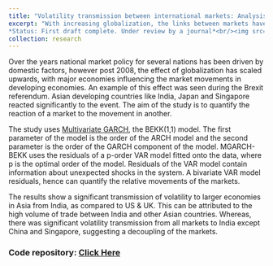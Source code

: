 ```yaml
---
title: "Volatility transmission between international markets: Analysis using MGARCH-BEKK model"
excerpt: "With increasing globalization, the links between markets have started to become stronger. As a result, markets now hold significant influence on other international markets. We study this effect by measuring the volatility transmitted from a market to another. Model used for analysis is the Multivariate GARCH model (BEKK(1,1))<br>
*Status: First draft complete. Under review by a journal*<br/><img src='/images/full_data.png'>  "
collection: research
---
```


Over the years national market policy for several nations has been driven by domestic factors, however post 2008, the effect of globalization has scaled upwards, with major economies influencing the market movements in developing economies. An example of this effect was seen during the Brexit referendum. Asian developing countries like India, Japan and Singapore reacted significantly to the event. The aim of the study is to quantify the reaction of a market to the movement in another.

The study uses [Multivariate GARCH](http://citeseerx.ist.psu.edu/viewdoc/download?doi=10.1.1.27.1240&rep=rep1&type=pdf), the BEKK(1,1) model. The first parameter of the model is the order of the ARCH model and the second parameter is the order of the GARCH component of the model. MGARCH-BEKK uses the residuals of a p-order VAR model fitted onto the data, where p is the optimal order of the model. Residuals of the VAR model contain information about unexpected shocks in the system. A bivariate VAR model residuals, hence can quantify the relative movements of the markets.  

The results show a significant transmission of volatility to larger economies in Asia from India, as compared to US & UK. This can be attributed to the high volume of trade between India and other Asian countries. Whereas, there was significant volatility transmission from all markets to India except China and Singapore, suggesting a decoupling of the markets.

### Code repository: [Click Here](https://github.com/sam14032000/market_linkages_mgarch-bekk)
